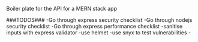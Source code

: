 Boiler plate for the API for a MERN stack app

###TODOS###
-Go through express security checklist
-Go through nodejs security checklist
-Go through express performance checklist
-sanitise inputs with express validator
-use helmet
-use snyx to test vulnerabilities -
